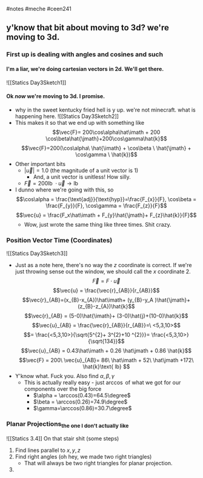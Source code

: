 #notes #meche  #ceen241

## y'know that bit about moving to 3d? we're moving to 3d.

### First up is dealing with angles and cosines and such
#### I'm a liar, we're doing cartesian vectors in 2d. We'll get there.
![[Statics Day3Sketch1]]
#### Ok *now* we're moving to 3d. I promise.
- why in the sweet kentucky fried hell is y up. we're not minecraft. what is happening here.
![[Statics Day3Sketch2]]
- This makes it so that we end up with something like $$\vec{F}= 200\cos\alpha\hat\imath + 200 \cos\beta\hat{\jmath}+200\cos\gamma\hat{k}$$
$$\vec{F}=200(\cos\alpha\ \hat{\imath} + \cos\beta \ \hat{\jmath} + \cos\gamma \ \hat{k})$$
- Other important bits
	- $|\vec{u}|=1.0$ (the magnitude of a unit vector is 1)
		- And, a unit vector is unitless! How silly.
	- $\vec{F}=200\text{lb}\ \cdot \vec{u}\to\text{lb}$ 
- I dunno where we're going with this, so
	$$\cos\alpha = \frac{\text{adj}}{\text{hyp}}=\frac{F_{x}}{F}, \cos\beta = \frac{F_{y}}{F}, \cos\gamma = \frac{F_{z}}{F}$$
	$$\vec{u} = \frac{F_x\hat\imath + F_{y}\hat{\jmath}+ F_{z}\hat{k}}{F}$$
	- Wow, just wrote the same thing like three times. Shit crazy.
### Position Vector Time (Coordinates)
![[Statics Day3Sketch3]]
- Just as a note here, there's no way the $z$ coordinate is correct. If we're just throwing sense out the window, we should call the $x$ coordinate 2.
$$\vec{F} = F\cdot \vec{u}$$
$$\vec{u} = \frac{\vec{r}_{AB}}{r_{AB}}$$
$$\vec{r}_{AB}=(x_{B}-x_{A})\hat\imath+ (y_{B}-y_A )\hat{\jmath}+(z_{B}-z_{A})\hat{k}$$
$$\vec{r}_{AB} = (5-0)\hat{\imath}+ (3-0)\hat{j}+(10-0)\hat{k}$$
$$\vec{u}_{AB} = \frac{\vec{r}_{AB}}{r_{AB}}=\ <5,3,10>$$
$$= \frac{<5,3,10>}{\sqrt{5^{2}+ 3^{2}+10 ^{2}}}= \frac{<5,3,10>}{\sqrt{134}}$$
$$\vec{u}_{AB} = 0.43\hat\imath + 0.26 \hat\jmath + 0.86 \hat{k}$$
$$\vec{F} = 200\ \vec{u}_{AB}= 86\ \hat\imath + 52\ \hat\jmath +172\ \hat{k}\text{ lb} $$
- Y'know what. Fuck you. Also find $\alpha,\beta,\gamma$ 
	- This is actually really easy - just $\arccos$ of what we got for our components over the big force
		- $\alpha = \arccos(0.43)=64.5\degree$
		- $\beta = \arccos(0.26)=74.9\degree$
		- $\gamma=\arccos(0.86)=30.7\degree$
### Planar Projections<sub>the one I don't actually like</sub>
![[Statics 3.4]]
On that stair shit (some steps)
1. Find lines parallel to $x,y,z$
2. Find right angles (oh hey, we made two right triangles)
	- That will always be two right triangles for planar projection.
3. 